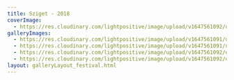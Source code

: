 ```yaml
---
title: Sziget - 2018
coverImage:
  - https://res.cloudinary.com/lightpositive/image/upload/v1647561092/uploads/Sziget%20-%202018/SZ3.jpg
galleryImages: 
  - https://res.cloudinary.com/lightpositive/image/upload/v1647561091/uploads/Sziget%20-%202018/SZ1.jpg
  - https://res.cloudinary.com/lightpositive/image/upload/v1647561091/uploads/Sziget%20-%202018/SZ2.jpg
  - https://res.cloudinary.com/lightpositive/image/upload/v1647561092/uploads/Sziget%20-%202018/SZ.jpg
  - https://res.cloudinary.com/lightpositive/image/upload/v1647561092/uploads/Sziget%20-%202018/SZ3.jpg
layout: galleryLayout_festival.html
---
```

